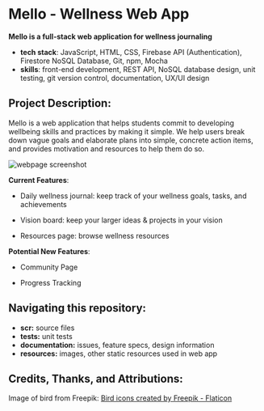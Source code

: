 # Mello - Wellness Web App
**Mello is a full-stack web application for wellness journaling**
* **tech stack**: JavaScript, HTML, CSS, Firebase API (Authentication), Firestore NoSQL Database, Git, npm, Mocha
* **skills**: front-end development, REST API, NoSQL database design, unit testing, git version control, documentation, UX/UI design



## Project Description:

Mello is a web application that helps students commit to developing wellbeing skills and practices by making it simple. We help users break down vague goals and elaborate plans into simple, concrete action items, and provides motivation and resources to help them do so. 

![webpage screenshot](https://github.com/larinachen/Mello-Web-Application/blob/master/resources/mello%20cover%20pic.png?raw=true)

**Current Features**:
* Daily wellness journal: keep track of your wellness goals, tasks, and achievements 

* Vision board: keep your larger ideas & projects in your vision

* Resources page: browse wellness resources

**Potential New Features**:
* Community Page

* Progress Tracking


## Navigating this repository:
* **scr:** source files
* **tests:** unit tests
* **documentation:** issues, feature specs, design information
* **resources:** images, other static resources used in web app


## Credits, Thanks, and Attributions:
Image of bird from Freepik: <a href="https://www.flaticon.com/free-icons/bird" title="bird icons">Bird icons created by Freepik - Flaticon</a>



